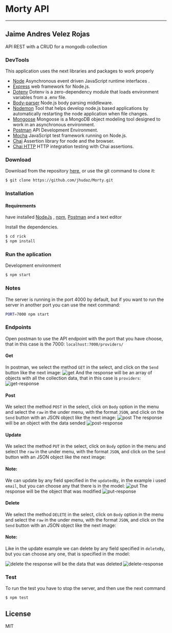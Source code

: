 # Morty API
---
## Jaime Andres Velez Rojas
API REST with a CRUD for a mongodb collection


### DevTools

 This application uses the next libraries and packages to work properly
* [Node](https://nodejs.org/en/) Asynchronous event driven JavaScript runtime interfaces .
* [Express](http://expressjs.com/) web framework for Node.js.
* [Dotenv](https://www.npmjs.com/package/dotenv) Dotenv is a zero-dependency module that loads environment variables from a .env file.
* [Body-parser](https://www.npmjs.com/package/body-parser) Node.js body parsing middleware.
* [Nodemon](https://www.npmjs.com/package/nodemon) Tool that helps develop node.js based applications by automatically restarting the node application when file changes.
* [Mongoose](https://www.npmjs.com/package/mongoose) Mongoose is a MongoDB object modeling tool designed to work in an asynchronous environment.
* [Postman](https://www.getpostman.com/) API Development Environment.
* [Mocha](https://mochajs.org/) JavaScript test framework running on Node.js.
* [Chai](https://www.chaijs.com/) Assertion library for node and the browser.
* [Chai HTTP](https://www.npmjs.com/package/chai-http) HTTP integration testing with Chai assertions.


###  Download
Download from the repository [here](https://github.com/jhudaz/Morty), or use the git command to clone it:
```sh
$ git clone https://github.com/jhudaz/Morty.git
```
### Installation
#### Requirements
 have installed [NodeJs](https://nodejs.org/en/) , [npm](https://www.npmjs.com/), [Postman](https://www.getpostman.com/) and a text editor
 
 

Install the dependencies.

```sh
$ cd rick
$ npm install
```

### Run the aplication

Development environment
```sh
$ npm start
```
### Notes
The server is running in the port 4000 by default, but if you want to run the server in another port you can use the next command: 
```sh
PORT=7000 npm start
```
### Endpoints
Open postman to use the API endpoint with the port that you have choose, that in this case is the 7000: `localhost:7000/providers/` 

#### Get 
In postman, we select the method `GET` in the select, and click on the `Send` button like the next image: 
![get](https://raw.githubusercontent.com/jhudaz/Morty/master/resources/images/GET-METHOD.png)
And the response will be an array of objects  with all the collection data, that in this case is `providers`: 
![get-response](https://raw.githubusercontent.com/jhudaz/Morty/master/resources/images/GET-RESPONSE.png)

#### Post 
We select the method `POST` in the select, click on `Body` option in the menu  and select the `raw` in the under menu, with the format `JSON`, and  click on the `Send` button  with an JSON object like the next image:
![post](https://raw.githubusercontent.com/jhudaz/Morty/master/resources/images/POST-METHOD.png)
The response will be an object with the data sended
![post-response](https://raw.githubusercontent.com/jhudaz/Morty/master/resources/images/POST-RESPONSE.png)

#### Update 
We select the method `PUT` in the select, click on `Body` option in the menu  and select the `raw` in the under menu, with the format `JSON`, and  click on the `Send` button  with an JSON object like the next image:
#### Note:
We can update by any field specified in the `updatedBy`, in the example i used `email`, but you can choose any   that there is in the model:
![put](https://raw.githubusercontent.com/jhudaz/Morty/master/resources/images/PUT-METHOD.png)
The response will be the object that was modified 
![put-response](https://raw.githubusercontent.com/jhudaz/Morty/master/resources/images/PUT-RESPONSE.png)

#### Delete 
We select the method `DELETE` in the select, click on `Body` option in the menu  and select the `raw` in the under menu, with the format `JSON`, and  click on the `Send` button  with an JSON object like the next image:
#### Note:
Like  in the update  example  we can delete by any field specified  in `deleteBy`, but you can choose any one, that is specified in the model:

![delete](https://raw.githubusercontent.com/jhudaz/Morty/master/resources/images/DELETE-METHOD.png)
the response will be the data  that was deleted
![delete-response](https://raw.githubusercontent.com/jhudaz/Morty/master/resources/images/DELETE-RESPONSE.png)

### Test

To run the test you have to stop the server, and then use the next command
```sh
$ npm test
```


License
----

MIT
